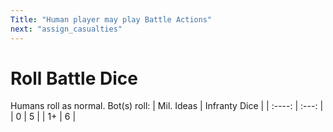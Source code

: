 ```yaml
---
Title: "Human player may play Battle Actions"
next: "assign_casualties"
---
```


# Roll Battle Dice

Humans roll as normal. Bot(s) roll:
| Mil. Ideas | Infranty Dice |
| :----: | :---: |
| 0 | 5 |
| 1+ | 6 |
